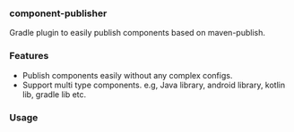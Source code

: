 ### component-publisher
 Gradle plugin to easily publish components based on maven-publish.

### Features
- Publish components easily without any complex configs.
- Support multi type components. e.g, Java library, android library, kotlin lib, gradle lib etc.

### Usage


